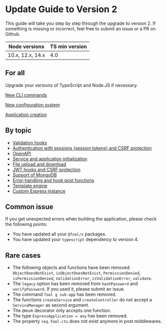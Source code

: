 # Update Guide to Version 2

This guide will take you step by step through the upgrade to version 2. If something is missing or incorrect, feel free to submit an issue or a PR on Github.

| Node versions | TS min version |
| --- | --- |
| 10.x, 12.x, 14.x | 4.0 |

## For all

Upgrade your versions of TypeScript and Node.JS if necessary.

[New CLI commands](./cli-commands.md)

[New configuration system](./config-system.md)

[Application creation](./application-creation.md)

## By topic

* [Validation hooks](./validation-hooks.md)
* [Authentication with sessions (session tokens) and CSRF protection](./session-tokens.md)
* [OpenAPI](./openapi.md)
* [Service and application initialization](./service-and-app-initialization.md)
* [File upload and download](./file-upload-and-download.md)
* [JWT hooks and CSRF protection](./jwt-and-csrf.md)
* [Support of MongoDB](./mongodb.md)
* [Error-handling and hook post functions](./error-handling.md)
* [Template engine](./template-engine.md)
* [Custom Express instance](./custom-express-instance.md)

## Common issue

If you get unexpected errors when building the application, please check the following points:
* You have updated all your `@foal/x` packages.
* You have updated your `typescript` dependency to version 4.

## Rare cases

* The following objects and functions have been removed: `ObjectDoesNotExist`, `isObjectDoesNotExist`, `PermissionDenied`, `isPermissionDenied`, `ValidationError`, `isValidationError`, `validate`.
* The `legacy` option has been removed from `hashPassword` and `verifyPassword`. If you used it, please submit an issue.
* The command `foal g sub-app` has been removed.
* The functions `createService` and `createController` do not accept a `ServiceManager` as second argument.
* The `@Hook` decorator only accepts one function.
* The type `ExpressApplication = any` has been removed.
* The property `req.foal.ctx` does not exist anymore in post middlewares.